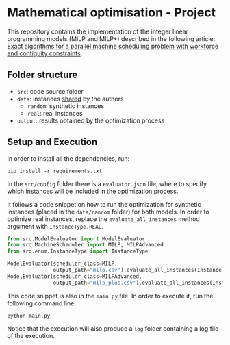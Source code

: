 # Mathematical optimisation - Project 

This repository contains the implementation of the integer linear programming models (MILP and MILP+) described in the following article: [Exact algorithms for a parallel machine scheduling problem with workforce and contiguity constraints](https://doi.org/10.1016/j.cor.2023.106484).

## Folder structure

- `src`: code source folder
- `data`: instances [shared](https://github.com/regor-unimore/Parallel-Machine-Scheduling-with-Contiguity) by the authors 
  - `random`: synthetic instances
  - `real`: real instances
- `output`: results obtained by the optimization process

## Setup and Execution

In order to install all the dependencies, run:

```commandline
pip install -r requirements.txt
```

In the `src/config` folder there is a `evaluator.json` file, where to specify
which instances will be included in the optimization process.

It follows a code snippet on how to run the optimization for
synthetic instances (placed in the `data/random` folder) for both models. In order to 
optimize real instances, replace the `evaluate_all_instances` method argument with 
`InstanceType.REAL`.

```python
from src.ModelEvaluator import ModelEvaluator
from src.MachineScheduler import MILP, MILPAdvanced
from src.enum.InstanceType import InstanceType

ModelEvaluator(scheduler_class=MILP, 
               output_path="milp.csv").evaluate_all_instances(InstanceType.SYNTHETIC)
ModelEvaluator(scheduler_class=MILPAdvanced,
               output_path="milp_plus.csv").evaluate_all_instances(InstanceType.SYNTHETIC)
```

This code snippet is also in the `main.py` file. In order to execute it, run the following command line:

```commandline
python main.py
```

Notice that the execution will also produce a `log` folder containing a log
file of the execution.